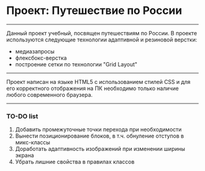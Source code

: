 # Проект: Путешествие по России
-----

Данный проект учебный, посвящен путешествиям по России. В проекте используются следующие технологии адаптивной и резиновой верстки:
* медиазапросы
* флексбокс-верстка 
* построение сетки по технологии "Grid Layout"

-----

Проект написан на языке HTML5 с использованием стилей CSS и для его корректного отображения на ПК необходимо только наличие любого современного браузера.

-----

### TO-DO list
1. Добавить промежуточные точки перехода при необходимости
2. Вынести позиционирование блоков, в т.ч. обнуление отступов в микс-классы
3. Доработать адаптивность изображений при изменении ширины экрана
4. Убрать лишние свойства в правилах классов